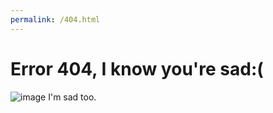 ```yaml
---
permalink: /404.html
---
```

# Error 404, I know you're sad:(
![image](https://user-images.githubusercontent.com/99337184/154511787-7c7b97b8-d069-4ef6-bfba-7de0f588d8d2.png)
I'm sad too.
